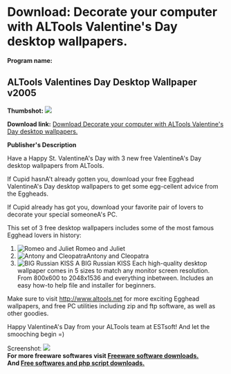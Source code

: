 # Download: Decorate your computer with ALTools Valentine's Day desktop wallpapers.

**Program name:**

## ALTools Valentines Day Desktop Wallpaper v2005

  
**Thumbshot:** ![](http://www.freewarefiles.com/screenshot/altools_val_md.gif)   
  
**Download link:** [Download Decorate your computer with ALTools Valentine's Day desktop wallpapers.](http://freesoftwares.boysofts.com/ALTools-Valentines-Day-Desktop-Wallpaper-V_program_12362.html)  
  


**Publisher's Description**  
  


Have a Happy St. ValentineA's Day with 3 new free ValentineA's Day desktop wallpapers from ALTools.  
  
If Cupid hasnA't already gotten you, download your free Egghead ValentineA's Day desktop wallpapers to get some egg-cellent advice from the Eggheads.   
  
If Cupid already has got you, download your favorite pair of lovers to decorate your special someoneA's PC.  
  
This set of 3 free desktop wallpapers includes some of the most famous Egghead lovers in history:  


  1. ![Romeo and Juliet](http://www.altools.net/portals/0/al_valentines_romeo_icon_44x26.gif) Romeo and Juliet 
  2. ![Antony and Cleopatra](http://www.altools.net/portals/0/al_valentines_cleopatra_icon_41x26.gif)Antony and Cleopatra 
  3. ![BIG Russian KISS](http://www.altools.net/portals/0/al_valentines_russian_icon_42x26.gif) A BIG Russian KISS 
Each high-quality desktop wallpaper comes in 5 sizes to match any monitor screen resolution. From 800x600 to 2048x1536 and everything inbetween. Includes an easy how-to help file and installer for beginners.  
  
Make sure to visit http://www.altools.net for more exciting Egghead wallpapers, and free PC utilities including zip and ftp software, as well as other goodies.  
  
Happy ValentineA's Day from your ALTools team at ESTsoft! And let the smooching begin =)  


  
  
Screenshot: ![](http://www.freewarefiles.com/screenshot/altools_val.gif)   
**For more freeware softwares visit [Freeware software downloads.](http://freesoftwares.boysofts.com/)**   
**And [Free softwares and php script downloads.](http://www.boysofts.com/)**
